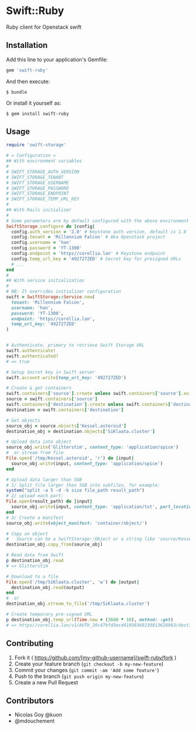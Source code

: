 # Swift::Ruby

Ruby client for Openstack swift

## Installation

Add this line to your application's Gemfile:

```ruby
gem 'swift-ruby'
```

And then execute:

    $ bundle

Or install it yourself as:

    $ gem install swift-ruby

## Usage

```rb
require 'swift-storage'

# = Configuration =
## With environment variables
#
# SWIFT_STORAGE_AUTH_VERSION
# SWIFT_STORAGE_TENANT
# SWIFT_STORAGE_USERNAME
# SWIFT_STORAGE_PASSWORD
# SWIFT_STORAGE_ENDPOINT
# SWIFT_STORAGE_TEMP_URL_KEY
#
## With Rails initializer
#
# Some parameters are by default configured with the above environment variables, see configuration.rb
SwiftStorage.configure do |config|
  config.auth_version = '2.0' # Keystone auth version, default is 1.0
  config.tenant = 'Millennium Falcon' # Aka Openstack project
  config.username = 'han'
  config.password = 'YT-1300'
  config.endpoint = 'https//corellia.lan' # Keystone endpoint
  config.temp_url_key = '492727ZED' # Secret key for presigned URLs
  # ...
end
#
## With service initialization
#
# NB: It overrides initializer configuration
swift = SwiftStorage::Service.new(
  tenant: 'Millennium Falcon',
  username: 'han',
  password: 'YT-1300',
  endpoint: 'https//corellia.lan',
  temp_url_key: '492727ZED'
)


# Authenticate, primary to retrieve Swift Storage URL
swift.authenticate!
swift.authenticated?
# => true

# Setup Secret key in Swift server
swift.account.write(temp_url_key: '492727ZED')

# Create & get containers
swift.containers['source'].create unless swift.containers['source'].exists?
source = swift.containers['source']
swift.containers['destination'].create unless swift.containers['destination'].exists?
destination = swift.containers['destination']

# Get objects
source_obj = source.objects['Kessel.asteroid']
destination_obj = destination.objects['SiKlaata.cluster']

# Upload data into object
source_obj.write('Glitterstim', content_type: 'application/spice')
#  or stream from file
File.open('/tmp/Kessel.asteroid', 'r') do |input|
  source_obj.write(input, content_type: 'application/spice')
end

# Upload data larger than 5GB
# 1/ Split file larger than 5GB into subfiles, for example:
system("split -a 5 -d -b size file_path result_path")
# 2/ upload each part:
File.open(result_path) do |input|
  source_obj.write(input, content_type: 'application/txt', part_location: 'container/object/part_number')
end
# 3/ Create a manifest
source_obj.write(object_manifest: 'container/object/')

# Copy an object
#   Source can be a SwiftStorage::Object or a string like 'source/Kessel.asteroid'
destination_obj.copy_from(source_obj)

# Read data from Swift
p destination_obj.read
# => Glitterstim

# Download to a file
File.open('/tmp/SiKlaata.cluster', 'w') do |output|
  destination_obj.read(output)
end
#  or
destination_obj.stream_to_file('/tmp/SiKlaata.cluster')

# Create temporary pre-signed URL
p destination_obj.temp_url(Time.now + (3600 * 10), method: :get)
# => https//corellia.lan/v1/AUTH_39c47bfd3ecd41938368239813628963/destination/death/star.moon?temp_url_sig=cbd7568b60abcd5862a96eb03af5fa154e851d54&temp_url_expires=1439430168
```

## Contributing

1. Fork it ( https://github.com/[my-github-username]/swift-ruby/fork )
2. Create your feature branch (`git checkout -b my-new-feature`)
3. Commit your changes (`git commit -am 'Add some feature'`)
4. Push to the branch (`git push origin my-new-feature`)
5. Create a new Pull Request


## Contributors

- Nicolas Goy @kuon
- @mdouchement
